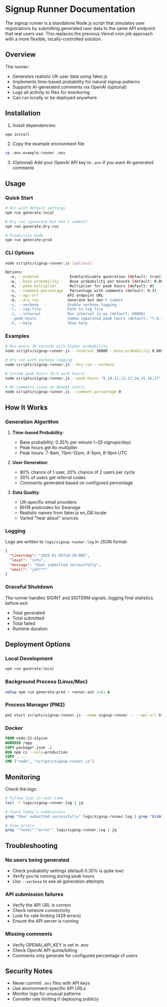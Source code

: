 # Signup Runner Documentation

The signup runner is a standalone Node.js script that simulates user registrations by submitting generated user data to the same API endpoint that real users use. This replaces the previous Vercel cron job approach with a more flexible, locally-controlled solution.

## Overview

The runner:
- Generates realistic UK user data using faker.js
- Implements time-based probability for natural signup patterns
- Supports AI-generated comments via OpenAI (optional)
- Logs all activity to files for monitoring
- Can run locally or be deployed anywhere

## Installation

1. Install dependencies:
```bash
npm install
```

2. Copy the example environment file:
```bash
cp .env.example.runner .env
```

3. (Optional) Add your OpenAI API key to `.env` if you want AI-generated comments

## Usage

### Quick Start

```bash
# Run with default settings
npm run generate:local

# Dry run (generate but don't submit)
npm run generate:dry-run

# Production mode
npm run generate:prod
```

### CLI Options

```bash
node scripts/signup-runner.js [options]

Options:
  -e, --enabled              Enable/disable generation (default: true)
  -p, --base-probability     Base probability per minute (default: 0.0035)
  -m, --peak-multiplier      Multiplier for peak hours (default: 8)
  -c, --comment-percentage   Percentage with comments (default: 0.3)
  -u, --api-url             API endpoint URL
  -d, --dry-run             Generate but don't submit
  -v, --verbose             Enable verbose logging
  -l, --log-file            Path to log file
  -i, --interval            Run interval in ms (default: 60000)
  --peak-hours              Comma-separated peak hours (default: "7,8,11,12,16,17,20,21")
  -h, --help                Show help
```

### Examples

```bash
# Run every 30 seconds with higher probability
node scripts/signup-runner.js --interval 30000 --base-probability 0.005

# Dry run with verbose logging
node scripts/signup-runner.js --dry-run --verbose

# Custom peak hours (9-5 work hours)
node scripts/signup-runner.js --peak-hours "9,10,11,12,13,14,15,16,17"

# No comments (save on OpenAI costs)
node scripts/signup-runner.js --comment-percentage 0
```

## How It Works

### Generation Algorithm

1. **Time-based Probability**: 
   - Base probability: 0.35% per minute (~25 signups/day)
   - Peak hours get 8x multiplier
   - Peak hours: 7-8am, 11am-12pm, 4-5pm, 8-9pm UTC

2. **User Generation**:
   - 80% chance of 1 user, 20% chance of 2 users per cycle
   - 30% of users get referral codes
   - Comments generated based on configured percentage

3. **Data Quality**:
   - UK-specific email providers
   - BH19 postcodes for Swanage
   - Realistic names from faker.js en_GB locale
   - Varied "hear about" sources

### Logging

Logs are written to `logs/signup-runner.log` in JSON format:
```json
{
  "timestamp": "2025-01-03T10:30:00Z",
  "level": "info",
  "message": "User submitted successfully",
  "email": "joh***"
}
```

### Graceful Shutdown

The runner handles SIGINT and SIGTERM signals, logging final statistics before exit:
- Total generated
- Total submitted
- Total failed
- Runtime duration

## Deployment Options

### Local Development
```bash
npm run generate:local
```

### Background Process (Linux/Mac)
```bash
nohup npm run generate:prod > runner.out 2>&1 &
```

### Process Manager (PM2)
```bash
pm2 start scripts/signup-runner.js --name signup-runner -- --api-url https://nstcg.org/api/submit-form
```

### Docker
```dockerfile
FROM node:22-alpine
WORKDIR /app
COPY package*.json ./
RUN npm ci --only=production
COPY . .
CMD ["node", "scripts/signup-runner.js"]
```

## Monitoring

Check the logs:
```bash
# Follow logs in real-time
tail -f logs/signup-runner.log | jq

# Count today's submissions
grep "User submitted successfully" logs/signup-runner.log | grep "$(date +%Y-%m-%d)" | wc -l

# View errors
grep '"level":"error"' logs/signup-runner.log | jq
```

## Troubleshooting

### No users being generated
- Check probability settings (default 0.35% is quite low)
- Verify you're running during peak hours
- Use `--verbose` to see all generation attempts

### API submission failures
- Verify the API URL is correct
- Check network connectivity
- Look for rate limiting (429 errors)
- Ensure the API server is running

### Missing comments
- Verify OPENAI_API_KEY is set in .env
- Check OpenAI API quota/billing
- Comments only generate for configured percentage of users

## Security Notes

- Never commit `.env` files with API keys
- Use environment-specific API URLs
- Monitor logs for unusual patterns
- Consider rate limiting if deploying publicly